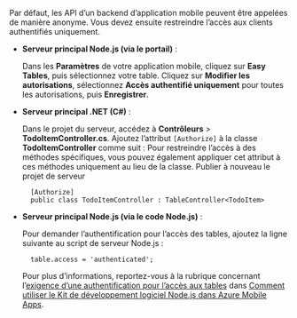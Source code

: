 
Par défaut, les API d’un backend d’application mobile peuvent être appelées de manière anonyme. Vous devez ensuite restreindre l’accès aux clients authentifiés uniquement.

+ **Serveur principal Node.js (via le portail)** :  
	
	Dans les **Paramètres** de votre application mobile, cliquez sur **Easy Tables**, puis sélectionnez votre table. Cliquez sur **Modifier les autorisations**, sélectionnez **Accès authentifié uniquement** pour toutes les autorisations, puis **Enregistrer**.

+ **Serveur principal .NET (C#)** :

	Dans le projet du serveur, accédez à **Contrôleurs** > **TodoItemController.cs**. Ajoutez l’attribut `[Authorize]` à la classe **TodoItemController** comme suit : Pour restreindre l’accès à des méthodes spécifiques, vous pouvez également appliquer cet attribut à ces méthodes uniquement au lieu de la classe. Publier à nouveau le projet de serveur


        [Authorize]
        public class TodoItemController : TableController<TodoItem>

+ **Serveur principal Node.js (via le code Node.js)** :
	
	Pour demander l’authentification pour l’accès des tables, ajoutez la ligne suivante au script de serveur Node.js :


        table.access = 'authenticated';

	Pour plus d’informations, reportez-vous à la rubrique concernant l’[exigence d’une authentification pour l’accès aux tables](../articles/app-service-mobile/app-service-mobile-node-backend-how-to-use-server-sdk.md#howto-tables-auth) dans [Comment utiliser le Kit de développement logiciel Node.js dans Azure Mobile Apps](../articles/app-service-mobile/app-service-mobile-node-backend-how-to-use-server-sdk.md).

<!---HONumber=AcomDC_1125_2015-->